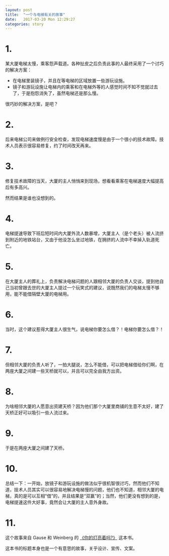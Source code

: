 ```yaml
---
layout: post
title:  "一个与电梯有关的故事"
date:   2017-03-20 Mon 12:29:27
categories: story
---
```


# 1.

某大厦电梯太慢，乘客怨声载道。各种扯皮之后负责此事的人最终采用了一个讨巧的解决方案：

- 在电梯里装镜子，并且在等电梯的区域放置一些游玩设施。
- 镜子和游玩设施让电梯内的乘客和在电梯外等的人感觉时间不知不觉就过去了，于是抱怨消失了，虽然电梯还是那么慢。

很巧妙的解决方案，是吧？

# 2.

后来电梯公司来做例行安全检查，发现电梯速度慢是由于一个很小的技术故障。技术人员表示很容易修复，约了时间改天再来。

# 3.

修复技术故障的当天，大厦的主人悄悄来到现场，想看看乘客在电梯速度大幅提高后有多高兴。

然而结果是谁也没想到的。

# 4.

电梯提速导致下班后短时间内大厦外流人数暴增，大厦主人（是个老头）被人流挤到附近的地铁站台，又由于他没怎么坐过地铁，在拥挤的人流中不幸掉入轨道死亡。

# 5.

在大厦主人的葬礼上，负责解决电梯问题的人跟相邻大厦的负责人交谈，提到他自己当初曾跟去世的大厦主人提过一个玩笑式的建议，说既然我们的电梯太慢不够用，能不能借隔壁大厦的电梯用。

# 6.

当时，这个建议惹得大厦主人很生气，说电梯你要怎么借？！电梯你要怎么借？！

# 7.

但相邻大厦的负责人听了，一拍大腿说，怎么不能借，可以把电梯借给你们啊，在两座大厦之间建一些天桥就可以，并且可以完全由我方出资。

# 8.
为啥相邻大厦的人愿意出资建天桥？因为他们那个大厦里商铺的生意不太好，建了天桥正好可以吸引一些人流过来。

# 9.

于是在两座大厦之间建了天桥。

# 10.

总结一下：一开始，放镜子和游玩设施的做法似乎很机智很讨巧，然而他们不知道，技术人员其实可以很容易地解决电梯慢的问题，他们也不知道，相邻大厦的电梯，真的是可以互相“借”的，并且结果是“双赢”的；当然，他们更没有想到的是，电梯提速这件大好事，竟然会让大厦的主人意外身故。

# 11.

这个故事来自 Gause 和 Weinberg 的 [《你的灯亮着吗?》](https://book.douban.com/subject/1135754/) 这本书。

这本书的标题本身也是一个有意思的故事，关乎设计、宣传、文案。
